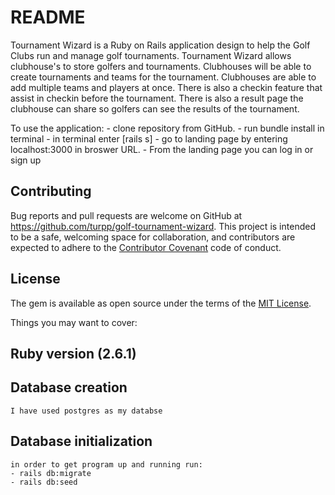 # README

Tournament Wizard is a Ruby on Rails application design to help the Golf Clubs run and manage golf tournaments. Tournament Wizard allows clubhouse's to store golfers and tournaments. Clubhouses will be able to create tournaments and teams for the tournament. Clubhouses are able to add multiple teams and players at once. There is also a checkin feature that assist in checkin before the tournament. There is also a result page the clubhouse can share so golfers can see the results of the tournament.



To use the application:
    - clone repository from GitHub. 
    - run bundle install in terminal
    - in terminal enter [rails s]
    - go to landing page by entering localhost:3000 in broswer URL.
    - From the landing page you can log in or sign up




## Contributing

Bug reports and pull requests are welcome on GitHub at https://github.com/turpp/golf-tournament-wizard. This project is intended to be a safe, welcoming space for collaboration, and contributors are expected to adhere to the [Contributor Covenant](contributor-covenant.org) code of conduct.

## License

The gem is available as open source under the terms of the [MIT License](http://opensource.org/licenses/MIT).


Things you may want to cover:

## Ruby version (2.6.1)
    


## Database creation
    I have used postgres as my databse

## Database initialization
    in order to get program up and running run: 
    - rails db:migrate
    - rails db:seed




